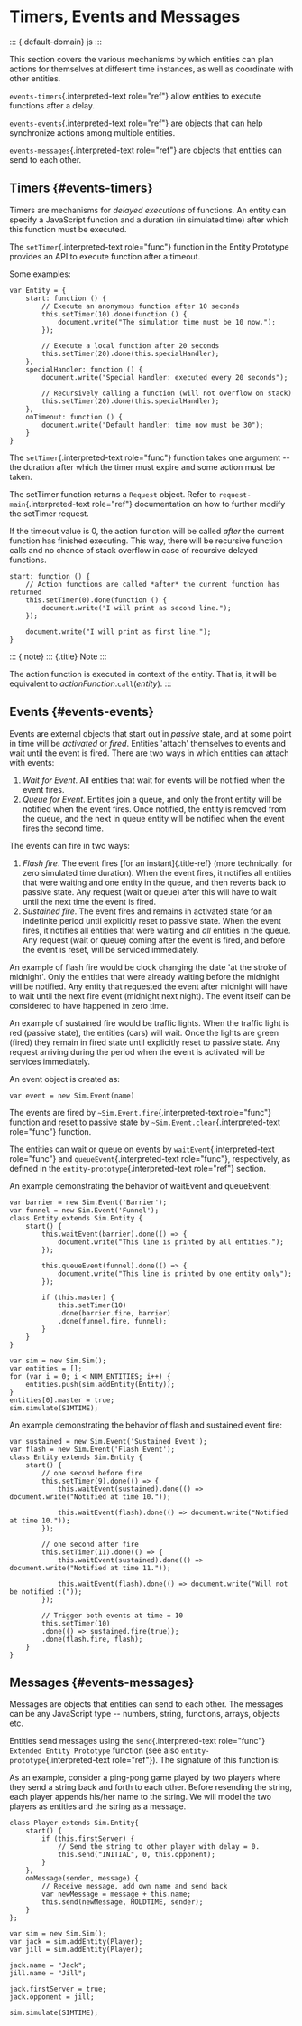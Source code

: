 Timers, Events and Messages
===========================

::: {.default-domain}
js
:::

This section covers the various mechanisms by which entities can plan
actions for themselves at different time instances, as well as
coordinate with other entities.

`events-timers`{.interpreted-text role="ref"} allow entities to execute
functions after a delay.

`events-events`{.interpreted-text role="ref"} are objects that can help
synchronize actions among multiple entities.

`events-messages`{.interpreted-text role="ref"} are objects that
entities can send to each other.

Timers {#events-timers}
------

Timers are mechanisms for *delayed executions* of functions. An entity
can specify a JavaScript function and a duration (in simulated time)
after which this function must be executed.

The `setTimer`{.interpreted-text role="func"} function in the Entity
Prototype provides an API to execute function after a timeout.

Some examples:

``` {.js}
var Entity = {
    start: function () {
        // Execute an anonymous function after 10 seconds
        this.setTimer(10).done(function () {
            document.write("The simulation time must be 10 now.");
        });

        // Execute a local function after 20 seconds
        this.setTimer(20).done(this.specialHandler);
    },
    specialHandler: function () {
        document.write("Special Handler: executed every 20 seconds");

        // Recursively calling a function (will not overflow on stack)
        this.setTimer(20).done(this.specialHandler);
    },
    onTimeout: function () {
        document.write("Default handler: time now must be 30");
    }
}
```

The `setTimer`{.interpreted-text role="func"} function takes one
argument \-- the duration after which the timer must expire and some
action must be taken.

The setTimer function returns a `Request` object. Refer to
`request-main`{.interpreted-text role="ref"} documentation on how to
further modify the setTimer request.

If the timeout value is 0, the action function will be called *after*
the current function has finished executing. This way, there will be
recursive function calls and no chance of stack overflow in case of
recursive delayed functions.

``` {.js}
start: function () {
    // Action functions are called *after* the current function has returned
    this.setTimer(0).done(function () {
        document.write("I will print as second line.");
    });

    document.write("I will print as first line.");
}
```

::: {.note}
::: {.title}
Note
:::

The action function is executed in context of the entity. That is, it
will be equivalent to *actionFunction*.`call`(*entity*).
:::

Events {#events-events}
------

Events are external objects that start out in *passive* state, and at
some point in time will be *activated* or *fired*. Entities \'attach\'
themselves to events and wait until the event is fired. There are two
ways in which entities can attach with events:

1.  *Wait for Event*. All entities that wait for events will be notified
    when the event fires.
2.  *Queue for Event*. Entities join a queue, and only the front entity
    will be notified when the event fires. Once notified, the entity is
    removed from the queue, and the next in queue entity will be
    notified when the event fires the second time.

The events can fire in two ways:

1.  *Flash fire*. The event fires [for an instant]{.title-ref} (more
    technically: for zero simulated time duration). When the event
    fires, it notifies all entities that were waiting and one entity in
    the queue, and then reverts back to passive state. Any request (wait
    or queue) after this will have to wait until the next time the event
    is fired.
2.  *Sustained fire*. The event fires and remains in activated state for
    an indefinite period until explicitly reset to passive state. When
    the event fires, it notifies all entities that were waiting and
    *all* entities in the queue. Any request (wait or queue) coming
    after the event is fired, and before the event is reset, will be
    serviced immediately.

An example of flash fire would be clock changing the date \'at the
stroke of midnight\'. Only the entities that were already waiting before
the midnight will be notified. Any entity that requested the event after
midnight will have to wait until the next fire event (midnight next
night). The event itself can be considered to have happened in zero
time.

An example of sustained fire would be traffic lights. When the traffic
light is red (passive state), the entities (cars) will wait. Once the
lights are green (fired) they remain in fired state until explicitly
reset to passive state. Any request arriving during the period when the
event is activated will be services immediately.

An event object is created as:

``` {.js}
var event = new Sim.Event(name)
```

The events are fired by `~Sim.Event.fire`{.interpreted-text role="func"}
function and reset to passive state by
`~Sim.Event.clear`{.interpreted-text role="func"} function.

The entities can wait or queue on events by
`waitEvent`{.interpreted-text role="func"} and
`queueEvent`{.interpreted-text role="func"}, respectively, as defined in
the `entity-prototype`{.interpreted-text role="ref"} section.

An example demonstrating the behavior of waitEvent and queueEvent:

``` {.js}
var barrier = new Sim.Event('Barrier');
var funnel = new Sim.Event('Funnel');
class Entity extends Sim.Entity {
    start() {
        this.waitEvent(barrier).done(() => {
            document.write("This line is printed by all entities.");
        });

        this.queueEvent(funnel).done(() => {
            document.write("This line is printed by one entity only");
        });

        if (this.master) {
            this.setTimer(10)
            .done(barrier.fire, barrier)
            .done(funnel.fire, funnel);
        }
    }
}

var sim = new Sim.Sim();
var entities = [];
for (var i = 0; i < NUM_ENTITIES; i++) {
    entities.push(sim.addEntity(Entity));
}
entities[0].master = true;
sim.simulate(SIMTIME);
```

An example demonstrating the behavior of flash and sustained event fire:

``` {.js}
var sustained = new Sim.Event('Sustained Event');
var flash = new Sim.Event('Flash Event');
class Entity extends Sim.Entity {
    start() {
        // one second before fire
        this.setTimer(9).done(() => {
            this.waitEvent(sustained).done(() => document.write("Notified at time 10."));

            this.waitEvent(flash).done(() => document.write("Notified at time 10."));
        });

        // one second after fire
        this.setTimer(11).done(() => {
            this.waitEvent(sustained).done(() => document.write("Notified at time 11."));

            this.waitEvent(flash).done(() => document.write("Will not be notified :("));
        });

        // Trigger both events at time = 10
        this.setTimer(10)
        .done(() => sustained.fire(true));
        .done(flash.fire, flash);
    }
}
```

Messages {#events-messages}
--------

Messages are objects that entities can send to each other. The messages
can be any JavaScript type \-- numbers, string, functions, arrays,
objects etc.

Entities send messages using the `send`{.interpreted-text role="func"}
`Extended Entity Prototype` function (see also
`entity-prototype`{.interpreted-text role="ref"}). The signature of this
function is:

As an example, consider a ping-pong game played by two players where
they send a string back and forth to each other. Before resending the
string, each player appends his/her name to the string. We will model
the two players as entities and the string as a message.

``` {.js}
class Player extends Sim.Entity{
    start() {
        if (this.firstServer) {
            // Send the string to other player with delay = 0.
            this.send("INITIAL", 0, this.opponent);
        }
    },
    onMessage(sender, message) {
        // Receive message, add own name and send back
        var newMessage = message + this.name;
        this.send(newMessage, HOLDTIME, sender);
    }
};

var sim = new Sim.Sim();
var jack = sim.addEntity(Player);
var jill = sim.addEntity(Player);

jack.name = "Jack";
jill.name = "Jill";

jack.firstServer = true;
jack.opponent = jill;

sim.simulate(SIMTIME);
```

